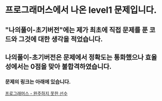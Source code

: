 # 프로그래머스에서 나온 level1 문제입니다.
## "나의풀이-초기버전"에는 제가 최초에 직접 문제를 푼 코드와 그것에 대한 생각을 적었습니다.
## 나의풀이-초기버전은 문제에서 정확도는 통화했으나 효율성에서는 0점을 맞아 불합격하였습니다.
### 문제의 링크는 아래에 있습니다.
<a href="https://programmers.co.kr/learn/courses/30/lessons/42576" target="_blank">프로그래머스 - 완주하지 못한 선수</a>
